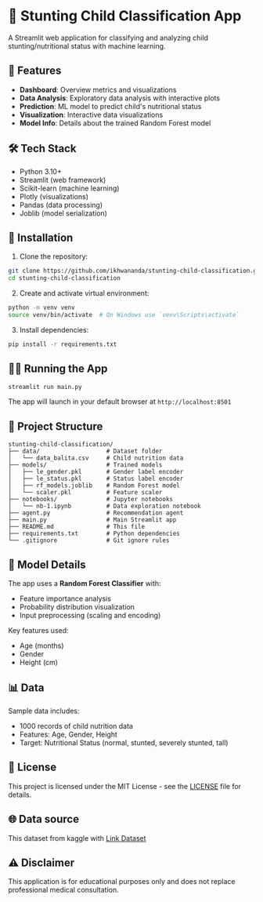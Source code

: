 # 👶 Stunting Child Classification App

A Streamlit web application for classifying and analyzing child stunting/nutritional status with machine learning.

## 📌 Features

- **Dashboard**: Overview metrics and visualizations
- **Data Analysis**: Exploratory data analysis with interactive plots
- **Prediction**: ML model to predict child's nutritional status
- **Visualization**: Interactive data visualizations
- **Model Info**: Details about the trained Random Forest model

## 🛠️ Tech Stack

- Python 3.10+
- Streamlit (web framework)
- Scikit-learn (machine learning)
- Plotly (visualizations)
- Pandas (data processing)
- Joblib (model serialization)

## 🚀 Installation

1. Clone the repository:
```bash
git clone https://github.com/ikhwananda/stunting-child-classification.git
cd stunting-child-classification
```

2. Create and activate virtual environment:
```bash
python -m venv venv
source venv/bin/activate  # On Windows use `venv\Scripts\activate`
```

3. Install dependencies:
```bash
pip install -r requirements.txt
```

## 🏃‍♂️ Running the App

```bash
streamlit run main.py
```

The app will launch in your default browser at `http://localhost:8501`

## 📂 Project Structure

```
stunting-child-classification/
├── data/                   # Dataset folder
│   └── data_balita.csv     # Child nutrition data
├── models/                 # Trained models
│   ├── le_gender.pkl       # Gender label encoder
│   ├── le_status.pkl       # Status label encoder  
│   ├── rf_models.joblib    # Random Forest model
│   └── scaler.pkl          # Feature scaler
├── notebooks/              # Jupyter notebooks
│   └── nb-1.ipynb          # Data exploration notebook
├── agent.py                # Recommendation agent
├── main.py                 # Main Streamlit app
├── README.md               # This file
├── requirements.txt        # Python dependencies
└── .gitignore              # Git ignore rules
```

## 🤖 Model Details

The app uses a **Random Forest Classifier** with:
- Feature importance analysis
- Probability distribution visualization
- Input preprocessing (scaling and encoding)

Key features used:
- Age (months)
- Gender
- Height (cm)

## 📊 Data

Sample data includes:
- 1000 records of child nutrition data
- Features: Age, Gender, Height
- Target: Nutritional Status (normal, stunted, severely stunted, tall)

## 📝 License

This project is licensed under the MIT License - see the [LICENSE](LICENSE) file for details.

## 🌐 Data source

This dataset from kaggle with [Link Dataset](https://www.kaggle.com/datasets/rendiputra/stunting-balita-detection-121k-rows/data?select=data_balita.csv)

## ⚠️ Disclaimer

This application is for educational purposes only and does not replace professional medical consultation.